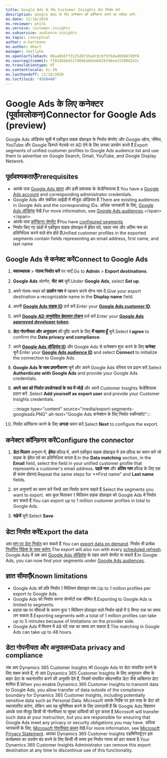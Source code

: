 ```yaml
---
title: Google Ads के लिए Customer Insights डेटा निर्यात करें
description: Google Ads के लिए कनेक्शन को कॉन्फ़िगर करने का तरीका जानें.
ms.date: 11/18/2020
ms.reviewer: philk
ms.service: customer-insights
ms.subservice: audience-insights
ms.topic: conceptual
author: m-hartmann
ms.author: mhart
manager: shellyha
ms.openlocfilehash: 06aa0b6ff3125d8735adc8c8f9f6dad69087d9f8
ms.sourcegitcommit: ff824bbbd31fd666ab0da682bf48ea31580d242c
ms.translationtype: HT
ms.contentlocale: hi-IN
ms.lasthandoff: 11/18/2020
ms.locfileid: "4568448"
---
```

# <a name="connector-for-google-ads-preview"></a><span data-ttu-id="94dea-103">Google Ads के लिए कनेक्टर (पूर्वावलोकन)</span><span class="sxs-lookup"><span data-stu-id="94dea-103">Connector for Google Ads (preview)</span></span>

<span data-ttu-id="94dea-104">Google Ads ऑडियंस सूची में एकीकृत ग्राहक प्रोफ़ाइल के निर्यात सेगमेंट और Google खोज, जीमेल, YouTube और Google डिस्प्ले नेटवर्क पर AD देने के लिए उनका उपयोग करते हैं.</span><span class="sxs-lookup"><span data-stu-id="94dea-104">Export segments of unified customer profiles to Google Ads audience list and use them to advertise on Google Search, Gmail, YouTube, and Google Display Network.</span></span> 

## <a name="prerequisites"></a><span data-ttu-id="94dea-105">पूर्वावश्यकताएँ</span><span class="sxs-lookup"><span data-stu-id="94dea-105">Prerequisites</span></span>

-   <span data-ttu-id="94dea-106">आपके पास [Google Ads खाता](https://ads.google.com/) और इसी प्रशासक के क्रेडेन्सियल्स हैं.</span><span class="sxs-lookup"><span data-stu-id="94dea-106">You have a [Google Ads account](https://ads.google.com/) and corresponding administrator credentials.</span></span>
-   <span data-ttu-id="94dea-107">Google Ads और संबंधित आईडी में मौजूदा ऑडियंस हैं.</span><span class="sxs-lookup"><span data-stu-id="94dea-107">There are existing audiences in Google Ads and the corresponding IDs.</span></span> <span data-ttu-id="94dea-108">अधिक जानकारी के लिए, [Google Ads ऑडिएंस](https://support.google.com/google-ads/answer/7558048?hl=en#:~:text=Audience%20lists%20is%20a%20section,Display%20Network%20through%20remarketing%20campaigns.) देखें.</span><span class="sxs-lookup"><span data-stu-id="94dea-108">For more information, see [Google Ads audiences](https://support.google.com/google-ads/answer/7558048?hl=en#:~:text=Audience%20lists%20is%20a%20section,Display%20Network%20through%20remarketing%20campaigns.).</span></span>
-   <span data-ttu-id="94dea-109">आपके पास [कॉन्फ़िगर सेगमेंट](segments.md) है</span><span class="sxs-lookup"><span data-stu-id="94dea-109">You have [configured segments](segments.md)</span></span>
-   <span data-ttu-id="94dea-110">निर्यात किए गए खंडों में एकीकृत ग्राहक प्रोफाइल में ईमेल पते, पहला नाम और अंतिम नाम का प्रतिनिधित्व करने वाले क्षेत्र होते हैं</span><span class="sxs-lookup"><span data-stu-id="94dea-110">Unified customer profiles in the exported segments contain fields representing an email address, first name, and last name</span></span>

## <a name="connect-to-google-ads"></a><span data-ttu-id="94dea-111">Google Ads से कनेक्ट करें</span><span class="sxs-lookup"><span data-stu-id="94dea-111">Connect to Google Ads</span></span>

1. <span data-ttu-id="94dea-112">**व्यवस्थापक** > **गंतव्य निर्यात करें** पर जाएँ.</span><span class="sxs-lookup"><span data-stu-id="94dea-112">Go to **Admin** > **Export destinations**.</span></span>

1. <span data-ttu-id="94dea-113">**Google Ads** अंतर्गत, **सेट अप** चुनें.</span><span class="sxs-lookup"><span data-stu-id="94dea-113">Under **Google Ads**, select **Set up**.</span></span>

1. <span data-ttu-id="94dea-114">अपने गंतव्य-स्थल को **प्रदर्शन नाम** में पहचान करने योग्य नाम दें.</span><span class="sxs-lookup"><span data-stu-id="94dea-114">Give your export destination a recognizable name in the **Display name** field.</span></span>

1. <span data-ttu-id="94dea-115">अपनी **[Google Ads ग्राहक ID](https://support.google.com/google-ads/answer/1704344)** दर्ज करें.</span><span class="sxs-lookup"><span data-stu-id="94dea-115">Enter your **[Google Ads customer ID](https://support.google.com/google-ads/answer/1704344)**.</span></span>

1. <span data-ttu-id="94dea-116">अपने **[Google AD अनुमोदित डेवलपर टोकन](https://developers.google.com/google-ads/api/docs/first-call/dev-token)** दर्ज करें.</span><span class="sxs-lookup"><span data-stu-id="94dea-116">Enter your **[Google Ads approved developer token](https://developers.google.com/google-ads/api/docs/first-call/dev-token)**.</span></span>

1. <span data-ttu-id="94dea-117">**डेटा गोपनीयता और अनुपालन** की पुष्टि करने के लिए **मैं सहमत हूँ** चुनें.</span><span class="sxs-lookup"><span data-stu-id="94dea-117">Select **I agree** to confirm the **Data privacy and compliance**.</span></span>

1. <span data-ttu-id="94dea-118">अपने **[Google Ads ऑडियंस ID](https://support.google.com/google-ads/answer/7558048?hl=en#:~:text=Audience%20lists%20is%20a%20section,Display%20Network%20through%20remarketing%20campaigns.)** और Google Ads से कनेक्शन शुरू करने के लिए **कनेक्ट** चुनें.</span><span class="sxs-lookup"><span data-stu-id="94dea-118">Enter your **[Google Ads audience ID](https://support.google.com/google-ads/answer/7558048?hl=en#:~:text=Audience%20lists%20is%20a%20section,Display%20Network%20through%20remarketing%20campaigns.)** and select **Connect** to initialize the connection to Google Ads.</span></span>

1. <span data-ttu-id="94dea-119">**Google Ads के साथ प्रमाणीकरण** चुनें और अपने Google Ads परिचय पत्र प्रदान करें.</span><span class="sxs-lookup"><span data-stu-id="94dea-119">Select **Authenticate with Google Ads** and provide your Google Ads credentials.</span></span>

1. <span data-ttu-id="94dea-120">**अपने आप को निर्यात उपयोगकर्ता के रूप में जोड़ें** और अपने Customer Insights क्रेडेंशियल्स प्रदान करें .</span><span class="sxs-lookup"><span data-stu-id="94dea-120">Select **Add yourself as export user** and provide your Customer Insights credentials.</span></span>

   :::image type="content" source="media/export-segments-googleads.PNG" alt-text="Google Ads कनेक्शन के लिए निर्यात स्क्रीनशॉट":::

1. <span data-ttu-id="94dea-122">निर्यात कॉन्फ़िगर करने के लिए **अगला** चयन करें.</span><span class="sxs-lookup"><span data-stu-id="94dea-122">Select **Next** to configure the export.</span></span>

## <a name="configure-the-connector"></a><span data-ttu-id="94dea-123">कनेक्टर कॉन्फ़िगर करें</span><span class="sxs-lookup"><span data-stu-id="94dea-123">Configure the connector</span></span>

1. <span data-ttu-id="94dea-124">**डेटा मिलान** अनुभाग में, **ईमेल** फ़ील्ड में, अपने एकीकृत ग्राहक प्रोफ़ाइल में उस फ़ील्ड का चयन करें जो ग्राहक के ईमेल पते का प्रतिनिधित्व करता है.</span><span class="sxs-lookup"><span data-stu-id="94dea-124">In the **Data matching** section, in the **Email** field, select the field in your unified customer profile that represents a customer's email address.</span></span> <span data-ttu-id="94dea-125">**पहले नाम** और **अंतिम नाम** फ़ील्ड के लिए एक ही कदम दोहराएं.</span><span class="sxs-lookup"><span data-stu-id="94dea-125">Repeat the same steps for \*\*First name" and **Last name** fields.</span></span>

1. <span data-ttu-id="94dea-126">उन अनुभागों का चयन करें जिन्हें आप निर्यात करना चाहते हैं.</span><span class="sxs-lookup"><span data-stu-id="94dea-126">Select the segments you want to export.</span></span> <span data-ttu-id="94dea-127">आप कुल मिलाकर 1 मिलियन ग्राहक प्रोफ़ाइल को Google Ads में निर्यात कर सकते हैं.</span><span class="sxs-lookup"><span data-stu-id="94dea-127">You can export up to 1 million customer profiles in total to Google Ads.</span></span>

1. <span data-ttu-id="94dea-128">**सहेजें** चुनें.</span><span class="sxs-lookup"><span data-stu-id="94dea-128">Select **Save**.</span></span>

## <a name="export-the-data"></a><span data-ttu-id="94dea-129">डेटा निर्यात करें</span><span class="sxs-lookup"><span data-stu-id="94dea-129">Export the data</span></span>

<span data-ttu-id="94dea-130">आप [मांग पर डेटा निर्यात](export-destinations.md) कर सकते हैं.</span><span class="sxs-lookup"><span data-stu-id="94dea-130">You can [export data on demand](export-destinations.md).</span></span> <span data-ttu-id="94dea-131">निर्यात भी प्रत्येक [निर्धारित रिफ्रेश के साथ चलेगा](system.md#schedule-tab).</span><span class="sxs-lookup"><span data-stu-id="94dea-131">The export will also run with every [scheduled refresh](system.md#schedule-tab).</span></span> <span data-ttu-id="94dea-132">Google Ads में अब आप [Google Ads ऑडियंस](https://support.google.com/google-ads/answer/7558048?hl=en/) के तहत अपने सेगमेंट पा सकते हैं.</span><span class="sxs-lookup"><span data-stu-id="94dea-132">In Google Ads, you can now find your segments under [Google Ads audiences](https://support.google.com/google-ads/answer/7558048?hl=en/).</span></span>

## <a name="known-limitations"></a><span data-ttu-id="94dea-133">ज्ञात सीमाएँ</span><span class="sxs-lookup"><span data-stu-id="94dea-133">Known limitations</span></span>

- <span data-ttu-id="94dea-134">Google Ads को प्रति निर्यात 1 मिलियन प्रोफ़ाइल तक.</span><span class="sxs-lookup"><span data-stu-id="94dea-134">Up to 1 million profiles per export to Google Ads.</span></span>
- <span data-ttu-id="94dea-135">Google Ads को निर्यात करना सेगमेंटों तक सीमित है.</span><span class="sxs-lookup"><span data-stu-id="94dea-135">Exporting to Google Ads is limited to segments.</span></span>
- <span data-ttu-id="94dea-136">प्रदाता पक्ष पर सीमाओं के कारण कुल 1 मिलियन प्रोफाइल वाले निर्यात खंडों में 5 मिनट तक का समय लग सकता है.</span><span class="sxs-lookup"><span data-stu-id="94dea-136">Exporting segments with a total of 1 million profiles can take up to 5 minutes because of limitations on the provider side.</span></span> 
- <span data-ttu-id="94dea-137">Google Ads में मिलान में 48 घंटे तक का समय लग सकता है.</span><span class="sxs-lookup"><span data-stu-id="94dea-137">The matching in Google Ads can take up to 48 hours.</span></span>

## <a name="data-privacy-and-compliance"></a><span data-ttu-id="94dea-138">डेटा गोपनीयता और अनुपालन</span><span class="sxs-lookup"><span data-stu-id="94dea-138">Data privacy and compliance</span></span>

<span data-ttu-id="94dea-139">जब आप Dynamics 365 Customer Insights को Google Ads पर डेटा संचारित करने के लिए सक्षम करते हैं, तो आप Dynamics 365 Customer Insights के लिए अनुपालन सीमा के बाहर डेटा के स्थानांतरित करने की अनुमति देते हैं, जिसमें संभावित संवेदनशील डेटा जैसे व्यक्तिगत डेटा शामिल हैं.</span><span class="sxs-lookup"><span data-stu-id="94dea-139">When you enable Dynamics 365 Customer Insights to transmit data to Google Ads, you allow transfer of data outside of the compliance boundary for Dynamics 365 Customer Insights, including potentially sensitive data such as Personal Data.</span></span> <span data-ttu-id="94dea-140">Microsoft आपके निर्देश पर इस तरह के डेटा को स्थानांतरित करेगा, लेकिन आप यह सुनिश्चित करने के लिए उत्तरदायी हैं कि Google Ads विज्ञापन आपके पास मौजूद किसी भी गोपनीयता या सुरक्षा दायित्वों को पूरा करता है.</span><span class="sxs-lookup"><span data-stu-id="94dea-140">Microsoft will transfer such data at your instruction, but you are responsible for ensuring that Google Ads meet any privacy or security obligations you may have.</span></span> <span data-ttu-id="94dea-141">अधिक जानकारी के लिए, [Microsoft गोपनीयता कथन](https://go.microsoft.com/fwlink/?linkid=396732) देखें.</span><span class="sxs-lookup"><span data-stu-id="94dea-141">For more information, see [Microsoft Privacy Statement](https://go.microsoft.com/fwlink/?linkid=396732).</span></span>
<span data-ttu-id="94dea-142">आपका Dynamics 365 Customer Insights एडमिनिस्ट्रेटर इस कार्यक्षमता का उपयोग बंद करने के लिए किसी भी समय इस निर्यात गंतव्य को हटा सकता है.</span><span class="sxs-lookup"><span data-stu-id="94dea-142">Your Dynamics 365 Customer Insights Administrator can remove this export destination at any time to discontinue use of this functionality.</span></span>
